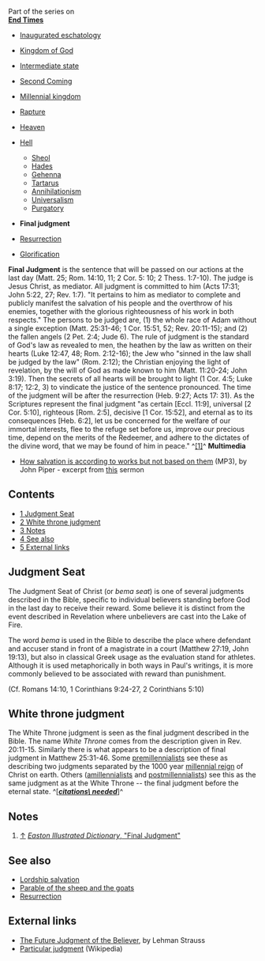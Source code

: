 Part of the series on  
**[End Times](End_times "End times")**
-   [Inaugurated eschatology](Inaugurated_eschatology "Inaugurated eschatology")
-   [Kingdom of God](Kingdom_of_God "Kingdom of God")
-   [Intermediate state](Intermediate_state "Intermediate state")
-   [Second Coming](Second_Coming "Second Coming")
-   [Millennial kingdom](Millennial_kingdom "Millennial kingdom")
-   [Rapture](Rapture "Rapture")
-   [Heaven](Heaven "Heaven")
-   [Hell](Hell "Hell")
    -   [Sheol](Sheol "Sheol")
    -   [Hades](Hades "Hades")
    -   [Gehenna](Gehenna "Gehenna")
    -   [Tartarus](Tartarus "Tartarus")
    -   [Annihilationism](Annihilationism "Annihilationism")
    -   [Universalism](Universalism "Universalism")
    -   [Purgatory](Purgatory "Purgatory")

-   **Final judgment**
-   [Resurrection](Resurrection "Resurrection")
-   [Glorification](Glorification "Glorification")

**Final Judgment** is the sentence that will be passed on our
actions at the last day (Matt. 25; Rom. 14:10, 11; 2 Cor. 5: 10; 2
Thess. 1:7-10). The judge is Jesus Christ, as mediator. All
judgment is committed to him (Acts 17:31; John 5:22, 27; Rev. 1:7).
"It pertains to him as mediator to complete and publicly manifest
the salvation of his people and the overthrow of his enemies,
together with the glorious righteousness of his work in both
respects." The persons to be judged are, (1) the whole race of Adam
without a single exception (Matt. 25:31-46; 1 Cor. 15:51, 52; Rev.
20:11-15); and (2) the fallen angels (2 Pet. 2:4; Jude 6).
The rule of judgment is the standard of God's law as revealed to
men, the heathen by the law as written on their hearts (Luke 12:47,
48; Rom. 2:12-16); the Jew who "sinned in the law shall be judged
by the law" (Rom. 2:12); the Christian enjoying the light of
revelation, by the will of God as made known to him (Matt.
11:20-24; John 3:19). Then the secrets of all hearts will be
brought to light (1 Cor. 4:5; Luke 8:17; 12:2, 3) to vindicate the
justice of the sentence pronounced. The time of the judgment will
be after the resurrection (Heb. 9:27; Acts 17: 31). As the
Scriptures represent the final judgment "as certain [Eccl. 11:9],
universal [2 Cor. 5:10], righteous [Rom. 2:5], decisive [1 Cor.
15:52], and eternal as to its consequences [Heb. 6:2], let us be
concerned for the welfare of our immortal interests, flee to the
refuge set before us, improve our precious time, depend on the
merits of the Redeemer, and adhere to the dictates of the divine
word, that we may be found of him in peace." ^[[1]](#note-0)^
**Multimedia**

-   [How salvation is according to works but not based on them](http://www.desiringgod.org/download.php?file=http://www.desiringgod.org/media/audio/1993/19930801_excerpt.mp3)
    (MP3), by John Piper - excerpt from
    [this](http://www.desiringgod.org/ResourceLibrary/Sermons/BySeries/74/847_What_Happens_When_You_Die_All_Appear_Before_the_Judgment_Seat_of_Christ/)
    sermon

## Contents

-   [1 Judgment Seat](#Judgment_Seat)
-   [2 White throne judgment](#White_throne_judgment)
-   [3 Notes](#Notes)
-   [4 See also](#See_also)
-   [5 External links](#External_links)




## Judgment Seat

The Judgment Seat of Christ (or *bema seat*) is one of several
judgments described in the Bible, specific to individual believers
standing before God in the last day to receive their reward. Some
believe it is distinct from the event described in Revelation where
unbelievers are cast into the Lake of Fire.

The word *bema* is used in the Bible to describe the place where
defendant and accuser stand in front of a magistrate in a court
(Matthew 27:19, John 19:13), but also in classical Greek usage as
the evaluation stand for athletes. Although it is used
metaphorically in both ways in Paul's writings, it is more commonly
believed to be associated with reward than punishment.

(Cf. Romans 14:10, 1 Corinthians 9:24-27, 2 Corinthians 5:10)

## White throne judgment

The White Throne judgment is seen as the final judgment described
in the Bible. The name *White Throne* comes from the description
given in Rev. 20:11-15. Similarly there is what appears to be a
description of final judgment in Matthew 25:31-46. Some
[premillennialists](Premillennialism "Premillennialism") see these
as describing two judgments separated by the 1000 year
[millennial reign](Millennial_Kingdom "Millennial Kingdom") of
Christ on earth. Others
([amillennialists](Amillennialism "Amillennialism") and
[postmillennialists](Postmillennialism "Postmillennialism")) see
this as the same judgment as at the White Throne -- the final
judgment before the eternal state.
^[***[citations\ needed](http://www.theopedia.com/Theopedia:Writing_guide#Reference_your_work\ "Theopedia:Writing\ guide")***]^

## Notes

1.  [↑](#ref-0)
    [*Easton Illustrated Dictionary*, "Final Judgment"](http://mb-soft.com/believe/text/judgment.htm)

## See also

-   [Lordship salvation](Lordship_salvation "Lordship salvation")
-   [Parable of the sheep and the goats](Parable_of_the_sheep_and_the_goats "Parable of the sheep and the goats")
-   [Resurrection](Resurrection "Resurrection")

## External links

-   [The Future Judgment of the Believer](http://www.bible.org/page.asp?page_id=918),
    by Lehman Strauss
-   [Particular judgment](http://en.wikipedia.org/wiki/Particular_judgment)
    (Wikipedia)



